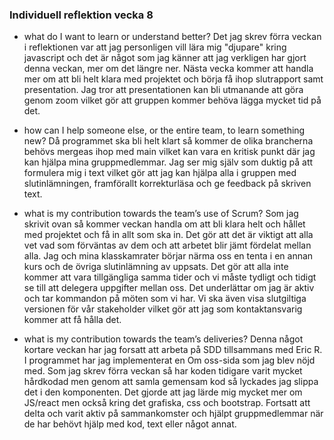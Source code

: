 ### Individuell reflektion vecka 8

- what do I want to learn or understand better?
Det jag skrev förra veckan i reflektionen var att jag personligen vill lära mig "djupare" kring javascript och det är något som jag känner att jag verkligen har gjort denna veckan, mer om det längre ner. Nästa vecka kommer att handla mer om att bli helt klara med projektet och börja få ihop slutrapport samt presentation. Jag tror att presentationen kan bli utmanande att göra genom zoom vilket gör att gruppen kommer behöva lägga mycket tid på det.


- how can I help someone else, or the entire team, to learn something new?
Då programmet ska bli helt klart så kommer de olika brancherna behövs mergeas ihop med main vilket kan vara en kritisk punkt där jag kan hjälpa mina gruppmedlemmar. Jag ser mig själv som duktig på att formulera mig i text vilket gör att jag kan hjälpa alla i gruppen med slutinlämningen, framförallt korrekturläsa och ge feedback på skriven text.



- what is my contribution towards the team’s use of Scrum?
Som jag skrivit ovan så kommer veckan handla om att bli klara helt och hållet med projektet och få in allt som ska in. Det gör att det är viktigt att alla vet vad som förväntas av dem och att arbetet blir jämt fördelat mellan alla. Jag och mina klasskamrater börjar närma oss en tenta i en annan kurs och de övriga slutinlämning av uppsats. Det gör att alla inte kommer att vara tillgängliga samma tider och vi måste tydligt och tidigt se till att delegera uppgifter mellan oss. Det underlättar om jag är aktiv och tar kommandon på möten som vi har. Vi ska även visa slutgiltiga versionen för vår stakeholder vilket gör att jag som kontaktansvarig kommer att få hålla det.


- what is my contribution towards the team’s deliveries?
Denna något kortare veckan har jag forsatt att arbeta på SDD tillsammans med Eric R. I programmet har jag implementerat en Om oss-sida som jag blev nöjd med. Som jag skrev förra veckan så har koden tidigare varit mycket hårdkodad men genom att samla gemensam kod så lyckades jag slippa det i den komponenten. Det gjorde att jag lärde mig mycket mer om JS/react men också kring det grafiska, css och bootstrap. Fortsatt att delta och varit aktiv på sammankomster och hjälpt gruppmedlemmar när de har behövt hjälp med kod, text eller något annat. 
